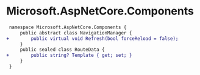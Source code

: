# Microsoft.AspNetCore.Components

``` diff
 namespace Microsoft.AspNetCore.Components {
     public abstract class NavigationManager {
+        public virtual void Refresh(bool forceReload = false);
     }
     public sealed class RouteData {
+        public string? Template { get; set; }
     }
 }
```
